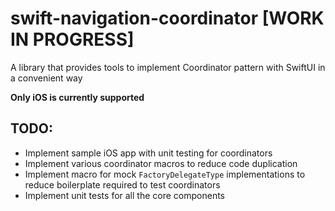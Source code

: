 # swift-navigation-coordinator [WORK IN PROGRESS]

A library that provides tools to implement Coordinator pattern with SwiftUI in a convenient way

**Only iOS is currently supported**

## TODO:
- Implement sample iOS app with unit testing for coordinators
- Implement various coordinator macros to reduce code duplication
- Implement macro for mock `FactoryDelegateType` implementations to reduce boilerplate required to test coordinators
- Implement unit tests for all the core components
